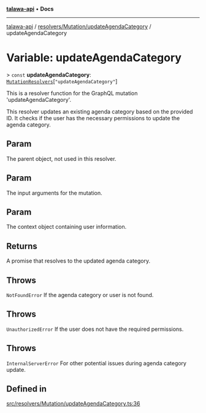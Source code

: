 [**talawa-api**](../../../../README.md) • **Docs**

***

[talawa-api](../../../../modules.md) / [resolvers/Mutation/updateAgendaCategory](../README.md) / updateAgendaCategory

# Variable: updateAgendaCategory

\> `const` **updateAgendaCategory**: [`MutationResolvers`](../../../../types/generatedGraphQLTypes/type-aliases/MutationResolvers.md)\[`"updateAgendaCategory"`\]

This is a resolver function for the GraphQL mutation 'updateAgendaCategory'.

This resolver updates an existing agenda category based on the provided ID.
It checks if the user has the necessary permissions to update the agenda category.

## Param

The parent object, not used in this resolver.

## Param

The input arguments for the mutation.

## Param

The context object containing user information.

## Returns

A promise that resolves to the updated agenda category.

## Throws

`NotFoundError` If the agenda category or user is not found.

## Throws

`UnauthorizedError` If the user does not have the required permissions.

## Throws

`InternalServerError` For other potential issues during agenda category update.

## Defined in

[src/resolvers/Mutation/updateAgendaCategory.ts:36](https://github.com/PalisadoesFoundation/talawa-api/blob/bba5d82264abb62b9e358a3d3fe1af18a8a8f6e4/src/resolvers/Mutation/updateAgendaCategory.ts#L36)
